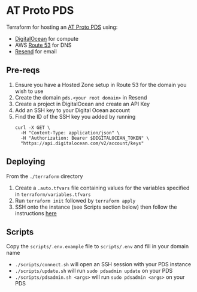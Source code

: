 # AT Proto PDS

Terraform for hosting an [AT Proto PDS] using:
- [DigitalOcean] for compute
- AWS [Route 53] for DNS
- [Resend] for email

[AT Proto PDS]: https://github.com/bluesky-social/pds
[DigitalOcean]: https://www.digitalocean.com/
[Route 53]: https://aws.amazon.com/route53/
[Resend]: https://resend.com/

## Pre-reqs

1. Ensure you have a Hosted Zone setup in Route 53 for the domain you wish to use
2. Create the domain `pds.<your root domain>` in Resend
3. Create a project in DigitalOcean and create an API Key
4. Add an SSH key to your Digital Ocean account
5. Find the ID of the SSH key you added by running
    ```shell
    curl -X GET \                     
      -H "Content-Type: application/json" \
      -H "Authorization: Bearer $DIGITALOCEAN_TOKEN" \
      "https://api.digitalocean.com/v2/account/keys"
    ```

## Deploying

From the `./terraform` directory

1. Create a `.auto.tfvars` file containing values for the variables specified in `terraform/variables.tfvars`
2. Run `terraform init` followed by `terraform apply`
3. SSH onto the instance (see Scripts section below) then follow the instructions [here](https://github.com/bluesky-social/pds/tree/main?tab=readme-ov-file#installer-on-ubuntu-20042204-and-debian-1112)

## Scripts

Copy the `scripts/.env.example` file to `scripts/.env` and fill in your domain name

- `./scripts/connect.sh` will open an SSH session with your PDS instance
- `./scripts/update.sh` will run `sudo pdsadmin update` on your PDS
- `./scripts/pdsadmin.sh <args>` will run `sudo pdsadmin <args>` on your PDS
